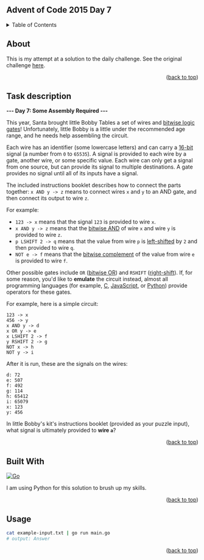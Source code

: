 <a name="readme-top"></a>

<!-- TITLE -->
## Advent of Code 2015 Day 7

<!-- TABLE OF CONTENTS -->
<details>
  <summary>Table of Contents</summary>
  <ul>
    <li><a href="#about">About</a></li>
    <li><a href="#task-description">Task description</a></li>
    <li><a href="#built-with">Built With</a></li>
    <li><a href="#usage">Usage</a></li>
  </ul>
</details>

<!-- ABOUT -->
## About

This is my attempt at a solution to the daily challenge. See the original challenge [here][Challenge-url].

<p align="right">(<a href="#readme-top">back to top</a>)</p>

<!-- TASK DESCRIPTION -->
## Task description

**--- Day 7: Some Assembly Required ---**

This year, Santa brought little Bobby Tables a set of wires and [bitwise logic gates][descLink1]!  Unfortunately, little Bobby is a little under the recommended age range, and he needs help assembling the circuit.

Each wire has an identifier (some lowercase letters) and can carry a [16-bit][descLink2] signal (a number from `0` to `65535`).  A signal is provided to each wire by a gate, another wire, or some specific value. Each wire can only get a signal from one source, but can provide its signal to multiple destinations.  A gate provides no signal until all of its inputs have a signal.

The included instructions booklet describes how to connect the parts together: `x AND y -> z` means to connect wires `x` and `y` to an AND gate, and then connect its output to wire `z`.

For example:

* `123 -> x` means that the signal `123` is provided to wire `x`.
* `x AND y -> z` means that the [bitwise AND][descLink3] of wire `x` and wire `y` is provided to wire `z`.
* `p LSHIFT 2 -> q` means that the value from wire `p` is [left-shifted][descLink4] by `2` and then provided to wire `q`.
* `NOT e -> f` means that the [bitwise complement][descLink5] of the value from wire `e` is provided to wire `f`.

Other possible gates include `OR` ([bitwise OR][descLink6]) and `RSHIFT` ([right-shift][descLink7]).  If, for some reason, you'd like to **emulate** the circuit instead, almost all programming languages (for example, [C][descLink8], [JavaScript][descLink9], or [Python][descLink10]) provide operators for these gates.

For example, here is a simple circuit:

```
123 -> x
456 -> y
x AND y -> d
x OR y -> e
x LSHIFT 2 -> f
y RSHIFT 2 -> g
NOT x -> h
NOT y -> i
```

After it is run, these are the signals on the wires:

```
d: 72
e: 507
f: 492
g: 114
h: 65412
i: 65079
x: 123
y: 456
```

In little Bobby's kit's instructions booklet (provided as your puzzle input), what signal is ultimately provided to **wire `a`**?

<p align="right">(<a href="#readme-top">back to top</a>)</p>

<!-- BUILT WITH -->
## Built With

[![Go][Python-shield]][Go-url]

I am using Python for this solution to brush up my skills.

<p align="right">(<a href="#readme-top">back to top</a>)</p>

<!-- USAGE -->
## Usage

```bash
cat example-input.txt | go run main.go
# output: Answer
```

<p align="right">(<a href="#readme-top">back to top</a>)</p>

<!-- MARKDOWN LINKS & IMAGES -->
[Challenge-url]: https://adventofcode.com/2015/day/7
[descLink1]: https://en.wikipedia.org/wiki/Bitwise_operation
[descLink2]: https://en.wikipedia.org/wiki/16-bit
[descLink3]: https://en.wikipedia.org/wiki/Bitwise_operation#AND
[descLink4]: https://en.wikipedia.org/wiki/Logical_shift
[descLink5]: https://en.wikipedia.org/wiki/Bitwise_operation#NOT
[descLink6]: https://en.wikipedia.org/wiki/Bitwise_operation#OR
[descLink7]: https://en.wikipedia.org/wiki/Logical_shift
[descLink8]: https://en.wikipedia.org/wiki/Bitwise_operations_in_C
[descLink9]: https://developer.mozilla.org/en-US/docs/Web/JavaScript/Reference/Operators/Bitwise_Operators
[descLink10]: https://wiki.python.org/moin/BitwiseOperators
[Go-shield]: https://img.shields.io/badge/go-%2300ADD8.svg?style=for-the-badge&logo=go&logoColor=white
[Go-url]: https://go.dev/
[Python-shield]: https://img.shields.io/badge/python-3670A0?style=for-the-badge&logo=python&logoColor=white
[Python-url]: https://www.python.org/